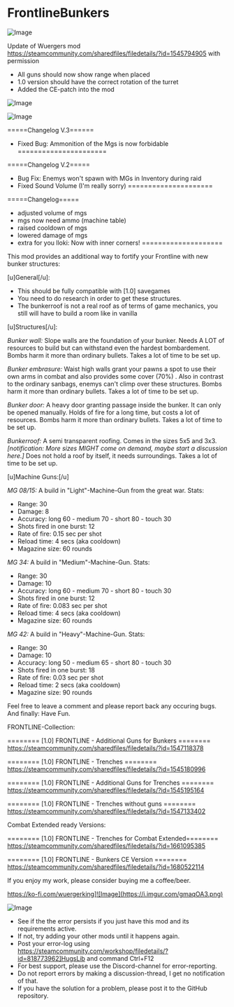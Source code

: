 # FrontlineBunkers

![Image](https://i.imgur.com/WAEzk68.png)

Update of Wuergers mod
https://steamcommunity.com/sharedfiles/filedetails/?id=1545794905
with permission

- All guns should now show range when placed
- 1.0 version should have the correct rotation of the turret
- Added the CE-patch into the mod

![Image](https://i.imgur.com/7Gzt3Rg.png)

	
![Image](https://i.imgur.com/NOW7jU1.png)

=====Changelog V.3======
- Fixed Bug: Ammonition of the Mgs is now forbidable
======================

=====Changelog V.2=====
- Bug Fix: Enemys won't spawn with MGs in Inventory during raid
- Fixed Sound Volume (I'm really sorry)
=====================

=====Changelog=====
- adjusted volume of mgs
- mgs now need ammo (machine table)
- raised cooldown of mgs
- lowered damage of mgs
- extra for you lloki: Now with inner corners!
====================

This mod provides an additional way to fortify your Frontline with new bunker structures:

[u]General[/u]:

- This should be fully compatible with [1.0] savegames
- You need to do research in order to get these structures.
- The bunkerroof is not a real roof as of terms of game mechanics, you still will have to build a room like in vanilla 

[u]Structures[/u]:

*Bunker wall:*
Slope walls are the foundation of your bunker. Needs A LOT of resources to build but can withstand even the hardest bombardement. Bombs harm it more than ordinary bullets. Takes a lot of time to be set up.

*Bunker embrasure:*
Waist high walls grant your pawns a spot to use their own arms in combat and also provides some cover (70%) . Also in contrast to the ordinary sanbags, enemys can't climp over these structures. Bombs harm it more than ordinary bullets. Takes a lot of time to be set up.

*Bunker door:*
A heavy door granting passage inside the bunker. It can only be opened manually. Holds of fire for a long time, but costs a lot of resources. Bombs harm it more than ordinary bullets. Takes a lot of time to be set up.

*Bunkerroof:*
A semi transparent roofing. Comes in the sizes 5x5 and 3x3. *[notification: More sizes MIGHT come on demand, maybe start a discussion here.]*  Does not hold a roof by itself, it needs surroundings. Takes a lot of time to be set up.

[u]Machine Guns:[/u]

*MG 08/15:*
A build in "Light"-Machine-Gun from the great war. Stats:
- Range: 30
- Damage: 8
- Accuracy: long 60 - medium 70 - short 80 - touch  30
- Shots fired in one burst: 12
- Rate of fire: 0.15 sec per shot
- Reload time: 4 secs (aka cooldown)
- Magazine size: 60 rounds

*MG 34:*
A build in "Medium"-Machine-Gun. Stats:
- Range: 30
- Damage: 10
- Accuracy: long 60 - medium 70 - short 80 - touch  30
- Shots fired in one burst: 12
- Rate of fire: 0.083 sec per shot
- Reload time: 4 secs (aka cooldown)
- Magazine size: 60 rounds

*MG 42:*
A build in "Heavy"-Machine-Gun. Stats:
- Range: 30
- Damage: 10
- Accuracy: long 50 - medium 65 - short 80 - touch  30
- Shots fired in one burst: 18
- Rate of fire: 0.03 sec per shot
- Reload time: 2 secs (aka cooldown)
- Magazine size: 90 rounds



Feel free to leave a comment and please report back any occuring bugs. And finally: Have Fun.



FRONTLINE-Collection:

======== [1.0] FRONTLINE - Additional Guns for Bunkers ========
https://steamcommunity.com/sharedfiles/filedetails/?id=1547118378

======== [1.0] FRONTLINE - Trenches ========
https://steamcommunity.com/sharedfiles/filedetails/?id=1545180996

======== [1.0] FRONTLINE - Additional Guns for Trenches ========
https://steamcommunity.com/sharedfiles/filedetails/?id=1545195164

======== [1.0] FRONTLINE - Trenches without guns ========
https://steamcommunity.com/sharedfiles/filedetails/?id=1547133402

Combat Extended ready Versions:

======== [1.0] FRONTLINE - Trenches for Combat Extended========
https://steamcommunity.com/sharedfiles/filedetails/?id=1661095385

======== [1.0] FRONTLINE - Bunkers CE Version ========
https://steamcommunity.com/sharedfiles/filedetails/?id=1680522114


If you enjoy my work, please consider buying me a coffee/beer.

 https://ko-fi.com/wuergerking]![Image](https://i.imgur.com/gmaqOA3.png)


![Image](https://i.imgur.com/Rs6T6cr.png)



-  See if the the error persists if you just have this mod and its requirements active.
-  If not, try adding your other mods until it happens again.
-  Post your error-log using https://steamcommunity.com/workshop/filedetails/?id=818773962]HugsLib and command Ctrl+F12
-  For best support, please use the Discord-channel for error-reporting.
-  Do not report errors by making a discussion-thread, I get no notification of that.
-  If you have the solution for a problem, please post it to the GitHub repository.



